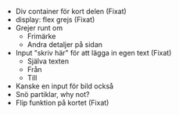 - Div container för kort delen (Fixat)
- display: flex grejs (Fixat)
- Grejer runt om
  - Frimärke
  - Andra detaljer på sidan
- Input "skriv här" för att lägga in egen text (Fixat)
  - Själva texten
  - Från
  - Till
- Kanske en input för bild också
- Snö partiklar, why not?
- Flip funktion på kortet (Fixat)